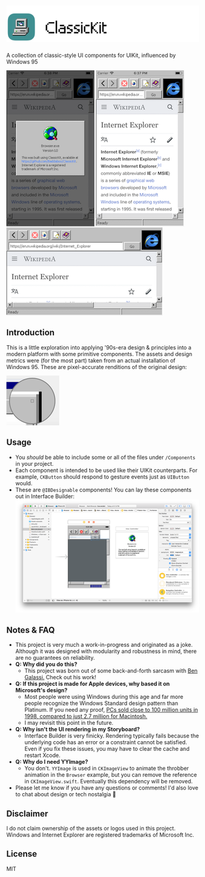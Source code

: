 # ![ClassicKit](Images/logo.png)
A collection of classic-style UI components for UIKit, influenced by Windows 95

![about](Images/about.png)   ![portrait](Images/portrait.png)   ![landscape](Images/landscape.png)

## Introduction
This is a little exploration into applying '90s-era design & principles into a modern platform with some primitive components. The assets and design metrics were (for the most part) taken from an actual installation of Windows 95. These are pixel-accurate renditions of the original design:

![](Images/pixel.png)

## Usage
- You _should_ be able to include some or all of the files under `/Components` in your project.
- Each component is intended to be used like their UIKit counterparts. For example, `CKButton` should respond to gesture events just as `UIButton` would.
- These are `@IBDesignable` components! You can lay these components out in Interface Builder:
![xcode](Images/xcode.png)

## Notes & FAQ
- This project is very much a work-in-progress and originated as a joke. Although it was designed with modularity and robustness in mind, there are no guarantees on reliability.
- **Q: Why did you do this?**
  - This project was born out of some back-and-forth sarcasm with [Ben Galassi.](http://bengalassi.com) Check out his work!
- **Q: If this project is made for Apple devices, why based it on Microsoft's design?**
  - Most people were using Windows during this age and far more people recognize the Windows Standard design pattern than Platinum. If you need any proof, [PCs sold close to 100 million units in 1998, compared to just 2.7 million for Macintosh.](https://arstechnica.com/features/2005/12/total-share/8/)
  - I may revisit this point in the future.
- **Q: Why isn't the UI rendering in my Storyboard?**
  - Interface Builder is very finicky. Rendering typically fails because the underlying code has an error or a constraint cannot be satisfied. Even if you fix these issues, you may have to clear the cache and restart Xcode.
- **Q: Why do I need YYImage?**
  - You don't. `YYImage` is used in `CKImageView` to animate the throbber animation in the `Browser` example, but you can remove the reference in `CKImageView.swift`. Eventually this dependency will be removed.
- Please let me know if you have any questions or comments! I'd also love to chat about design or tech nostalgia 🙂

## Disclaimer
I do not claim ownership of the assets or logos used in this project. Windows and Internet Explorer are registered trademarks of Microsoft Inc.

## License
MIT
